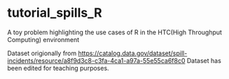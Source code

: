 # tutorial_spills_R
A toy problem highlighting the use cases of R in the HTC(High Throughput Computing) environment

Dataset origionally from https://catalog.data.gov/dataset/spill-incidents/resource/a8f9d3c8-c3fa-4ca1-a97a-55e55ca6f8c0
Dataset has been edited for teaching purposes. 
